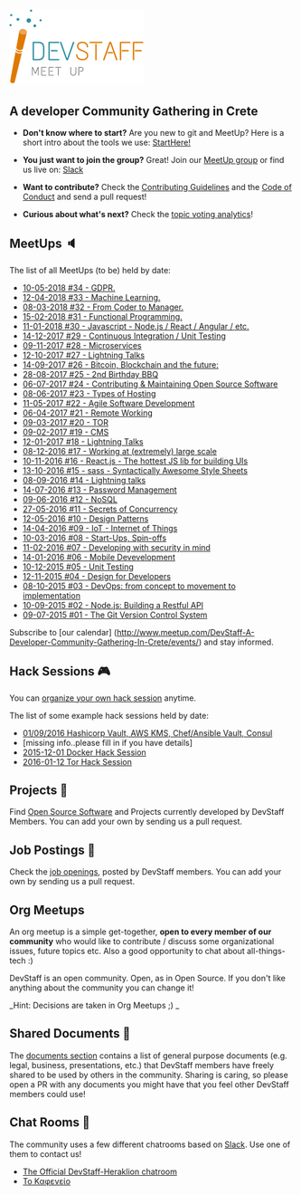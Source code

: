 # [![DevStaff home](images/logo.png)](http://www.devstaff.gr)
## A developer Community Gathering in Crete

* **Don't know where to start?** Are you new to git and MeetUp? Here is a short intro about the tools we use: [StartHere!](StartHere.md)

* **You just want to join the group?** Great!
  Join our [MeetUp group](http://www.meetup.com/DevStaff-A-Developer-Community-Gathering-In-Crete/) or find us live on: [Slack](https://devstaff.slack.com/signup)

* **Want to contribute?** Check the [Contributing Guidelines](CONTRIBUTING.md)
  and the [Code of Conduct](CodeOfConduct.md) and send a pull request!
* **Curious about what's next?** Check the [topic voting analytics](http://analytics.devstaff.gr)!

## MeetUps :speaker:

The list of all MeetUps (to be) held by date:

* [10-05-2018 #34 - GDPR.](https://github.com/devstaff-crete/meetup34-GDPR)
* [12-04-2018 #33 - Machine Learning.](https://github.com/devstaff-crete/meetup33-MachineLearning)
* [08-03-2018 #32 - From Coder to Manager.](https://github.com/devstaff-crete/meetup32-FromCoderToManager)
* [15-02-2018 #31 - Functional Programming.](https://github.com/devstaff-crete/meetup31-FunctionalProgramming)
* [11-01-2018 #30 - Javascript - Node.js / React / Angular / etc.](https://github.com/devstaff-crete/meetup30-Javascript)
* [14-12-2017 #29 - Continuous Integration / Unit Testing](https://github.com/devstaff-crete/meetup29-CI)
* [09-11-2017 #28 - Microservices](https://github.com/devstaff-crete/meetup28-Microservices)
* [12-10-2017 #27 - Lightning Talks](https://github.com/devstaff-crete/meetup27-LightningTalks)
* [14-09-2017 #26 - Bitcoin, Blockchain and the future:](https://github.com/devstaff-crete/meetup26-BitcoinBlockchainETC)
* [28-08-2017 #25 - 2nd Birthday BBQ](https://www.meetup.com/DevStaff-A-Developer-Community-Gathering-In-Crete/events/242708129/)
* [06-07-2017 #24 - Contrib­uting & Maintaining Open Source Software](https://github.com/devstaff-crete/meetup24-CMOSS)
* [08-06-2017 #23 - Types of Hosting](https://github.com/devstaff-crete/meetup23-TypesOfHosting)
* [11-05-2017 #22 - Agile Software Development](https://github.com/devstaff-crete/meetup22-AgileSoftwareDevelopment)
* [06-04-2017 #21 - Remote Working](https://github.com/devstaff-crete/meetup21-RemoteWorking)
* [09-03-2017 #20 - TOR](https://github.com/devstaff-crete/meetup20-TOR)
* [09-02-2017 #19 - CMS](https://github.com/devstaff-crete/meetup19-CMS)
* [12-01-2017 #18 - Lightning Talks](https://github.com/devstaff-crete/meetup18-lightningTalks)
* [08-12-2016 #17 - Working at (extremely) large scale](https://github.com/devstaff-crete/meetup17-largescale)
* [10-11-2016 #16 - React.js - The hottest JS lib for building UIs](https://github.com/devstaff-crete/meetup16-ReactJs)
* [13-10-2016 #15 - sass - Syntactically Awesome Style Sheets](https://github.com/devstaff-crete/meetup14-Sass)
* [08-09-2016 #14 - Lightning talks](https://github.com/devstaff-crete/meetup13-LightningTalks-SoftwareballGame)
* [14-07-2016 #13 - Password Management](https://github.com/devstaff-crete/meetup12-infosec)
* [09-06-2016 #12 - NoSQL](https://github.com/devstaff-crete/meetup11-NoSQL)
* [27-05-2016 #11 - Secrets of Concurrency](https://devstaff.gr)
* [12-05-2016 #10 - Design Patterns](https://github.com/devstaff-crete/meetup10-DesignPatterns)
* [14-04-2016 #09 - IoT - Internet of Things](https://github.com/devstaff-crete/meetup09-IoT)
* [10-03-2016 #08 - Start-Ups, Spin-offs](https://github.com/devstaff-crete/meetup08-Startups)
* [11-02-2016 #07 - Developing with security in mind](https://github.com/devstaff-crete/meetup07-Security)
* [14-01-2016 #06 - Mobile Devevelopment](https://github.com/devstaff-crete/meetup06-MobileDev)
* [10-12-2015 #05 - Unit Testing](https://github.com/devstaff-crete/meetup05-Testing)
* [12-11-2015 #04 - Design for Developers](https://github.com/devstaff-crete/meetup04-Design)
* [08-10-2015 #03 - DevOps: from concept to movement to implementation](https://github.com/devstaff-crete/meetup03-DevOps)
* [10-09-2015 #02 - Node.js: Building a Restful API](https://github.com/devstaff-crete/meetup02-NodeJS)
* [09-07-2015 #01 - The Git Version Control System](https://github.com/devstaff-crete/meetup01-Git)

Subscribe to [our calendar] (http://www.meetup.com/DevStaff-A-Developer-Community-Gathering-In-Crete/events/) and stay informed.

## Hack Sessions :video_game:

You can [organize your own hack session](HackSessionHowTo.md) anytime.

The list of some example hack sessions held by date:

* [01/09/2016 Hashicorp Vault, AWS KMS, Chef/Ansible Vault, Consul](http://www.meetup.com/DevStaff-A-Developer-Community-Gathering-In-Crete/events/233637796/)
* [missing info..please fill in if you have details]
* [2015-12-01 Docker Hack Session](https://github.com/devstaff-crete/docker-hack-sessions)
* [2016-01-12 Tor Hack Session](https://github.com/DaKnOb/TorConfig)

## Projects :construction:

Find [Open Source Software](projects/README.md) and Projects currently developed by DevStaff Members. You can add your own by sending us a pull request.

## Job Postings :postal_horn:

Check the [job openings](jobs/README.md), posted by DevStaff members. You can add your own by
sending us a pull request.

## Org Meetups

An org meetup is a simple get-together, **open to every member of our community** who would like to contribute / discuss some organizational issues, future topics etc. Also a good opportunity to chat about all-things-tech :)

DevStaff is an open community. Open, as in Open Source. If you don't like anything about the community you can change it! 

_Hint: Decisions are taken in Org Meetups ;) _

## Shared Documents :book:

The [documents section](https://github.com/devstaff-crete/DevStaff-Heraklion/tree/master/documents) contains a list of general purpose documents (e.g. legal, business, presentations, etc.) that DevStaff members have freely shared to be used by others in the community. Sharing is caring, so please open a PR with any documents you might have that you feel other DevStaff members could use!

## Chat Rooms :speech_balloon:

The community uses a few different chatrooms based on [Slack](https://devstaff.slack.com/signup). Use one of them to contact us!

* [The Official DevStaff-Heraklion chatroom](https://devstaff.slack.com/messages/general/)
* [Το Καφενείο](https://devstaff.slack.com/messages/random/)
